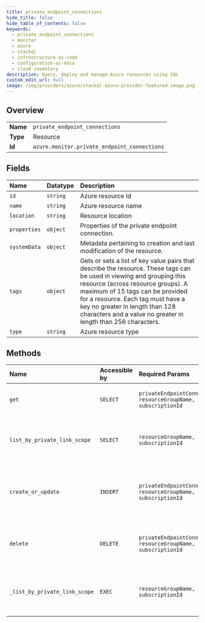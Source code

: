 ```yaml
---
title: private_endpoint_connections
hide_title: false
hide_table_of_contents: false
keywords:
  - private_endpoint_connections
  - monitor
  - azure    
  - stackql
  - infrastructure-as-code
  - configuration-as-data
  - cloud inventory
description: Query, deploy and manage Azure resources using SQL
custom_edit_url: null
image: /img/providers/azure/stackql-azure-provider-featured-image.png
---
```

  
    

## Overview
<table><tbody>
<tr><td><b>Name</b></td><td><code>private_endpoint_connections</code></td></tr>
<tr><td><b>Type</b></td><td>Resource</td></tr>
<tr><td><b>Id</b></td><td><code>azure.monitor.private_endpoint_connections</code></td></tr>
</tbody></table>

## Fields
| Name | Datatype | Description |
|:-----|:---------|:------------|
| `id` | `string` | Azure resource Id |
| `name` | `string` | Azure resource name |
| `location` | `string` | Resource location |
| `properties` | `object` | Properties of the private endpoint connection. |
| `systemData` | `object` | Metadata pertaining to creation and last modification of the resource. |
| `tags` | `object` | Gets or sets a list of key value pairs that describe the resource. These tags can be used in viewing and grouping this resource (across resource groups). A maximum of 15 tags can be provided for a resource. Each tag must have a key no greater in length than 128 characters and a value no greater in length than 256 characters. |
| `type` | `string` | Azure resource type |
## Methods
| Name | Accessible by | Required Params | Description |
|:-----|:--------------|:----------------|:------------|
| `get` | `SELECT` | `privateEndpointConnectionName, resourceGroupName, scopeName, subscriptionId` | Gets a private endpoint connection. |
| `list_by_private_link_scope` | `SELECT` | `resourceGroupName, scopeName, subscriptionId` | Gets all private endpoint connections on a private link scope. |
| `create_or_update` | `INSERT` | `privateEndpointConnectionName, resourceGroupName, scopeName, subscriptionId` | Approve or reject a private endpoint connection with a given name. |
| `delete` | `DELETE` | `privateEndpointConnectionName, resourceGroupName, scopeName, subscriptionId` | Deletes a private endpoint connection with a given name. |
| `_list_by_private_link_scope` | `EXEC` | `resourceGroupName, scopeName, subscriptionId` | Gets all private endpoint connections on a private link scope. |
